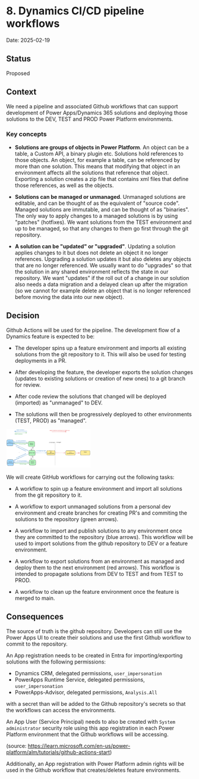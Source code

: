 # 8. Dynamics CI/CD pipeline workflows

Date: 2025-02-19

## Status

Proposed

## Context

We need a pipeline and associated Github workflows that can support development of Power Apps/Dynamics 365 solutions and deploying those solutions to the DEV, TEST and PROD Power Platform environments.

### Key concepts
- **Solutions are groups of objects in Power Platform**. An object can be a table, a Custom API, a binary plugin etc. Solutions hold references to those objects. An object, for example a table, can be referenced by more than one solution. This means that modifying that object in an environment affects all the solutions that reference that object.
Exporting a solution creates a zip file that contains xml files that define those references, as well as the objects.

- **Solutions can be managed or unmanaged**. Unmanaged solutions are editable, and can be thought of as the equivalent of "source code". Managed solutions are immutable, and can be thought of as "binaries". The only way to apply changes to a managed solutions is by using "patches" (hotfixes). We want solutions from the TEST environment and up to be managed, so that any changes to them go first through the git repository.

- **A solution can be "updated" or "upgraded"**. Updating a solution applies changes to it but does not delete an object it no longer references. Upgrading a solution updates it but also deletes any objects that are no longer referenced. We usually want to do "upgrades" so that the solution in any shared environment reflects the state in our repository. We want "updates" if the roll out of a change in our solution also needs a data migration and a delayed clean up after the migration (so we cannot for example delete an object that is no longer referenced before moving the data into our new object).

## Decision

Github Actions will be used for the pipeline. The development flow of a Dynamics feature is expected to be:

- The developer spins up a feature environment and imports all existing solutions from the git repository to it. This will also be used for testing deployments in a PR.

- After developing the feature, the developer exports the solution changes (updates to existing solutions or creation of new ones) to a git branch for review.

- After code review the solutions that changed will be deployed (imported) as "unmanaged" to DEV.

- The solutions will then be progressively deployed to other environments (TEST, PROD) as "managed".

<img src="./imgs/dynamics-pipeline-workflows.svg" width="45%" alt="Dynamics pipeline workflows" title="Dynamics pipeline workflows">

We will create GitHub workflows for carrying out the following tasks:

- A workflow to spin up a feature environment and import all solutions from the git repository to it.

- A workflow to export unmanaged solutions from a personal dev environment and create branches for creating PR's and commiting the solutions to the repository (green arrows).

- A workflow to import and publish solutions to any environment once they are committed to the repository (blue arrows). This workflow will be used to
import solutions from the github repository to DEV or a feature environment.

- A workflow to export solutions from an environment as managed and deploy them to the next environment (red arrows). This workflow is intended to
propagate solutions from DEV to TEST and from TEST to PROD.

- A workflow to clean up the feature environment once the feature is merged to main.

## Consequences

The source of truth is the github repository. Developers can still use the Power Apps UI to create their solutions and
use the first Github workflow to commit to the repository.

An App registration needs to be created in Entra for importing/exporting solutions with the following permissions:

- Dynamics CRM, delegated permissions, `user_impersonation`
- PowerApps Runtime Service, delegated permissions, `user_impersonation`
- PowerApps-Advisor, delegated permissions, `Analysis.All`

with a secret than will be added to the Github repository's secrets so that the workflows can access the environments.

An App User (Service Principal) needs to also be created with `System administrator` security role using this app registration in each Power Platform environment that
the Github workflows will be accessing.

(source: https://learn.microsoft.com/en-us/power-platform/alm/tutorials/github-actions-start) 

Additionally, an App registration with Power Platform admin rights will be used in the Github workflow that creates/deletes
feature environments.
